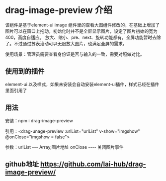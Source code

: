 # drag-image-preview 介绍

该组件是基于element-ui image 组件里的查看大图组件修改的，在基础上增加了图片可以在窗口上拖动，初始化时并不是全屏显示图片，设定了图片初始的宽为400，高度自适应。
放大、缩小、pre、next、旋转功能都有，全屏功能暂时去除了。不过通过苏表滚动可以无限放大图片，也满足全屏的需求。

使用场景：管理员需要查看身份证是否与输入的一致，需要对照做对比。

## 使用到的插件
element-ui 以及样式，如果未安装会自动安装element-ui插件，样式已经在插件里面引用了

## 用法

安装：npm i drag-image-preview 

引用：<drag-unage-preview :urlList="urlList" v-show="imgshow" @onClose="imgshow = false"></drag-unage-preview>

参数：urlList --- Array,图片地址
     onClose ---- 关闭图片事件

## github地址 https://github.com/lai-hub/drag-image-preview/
